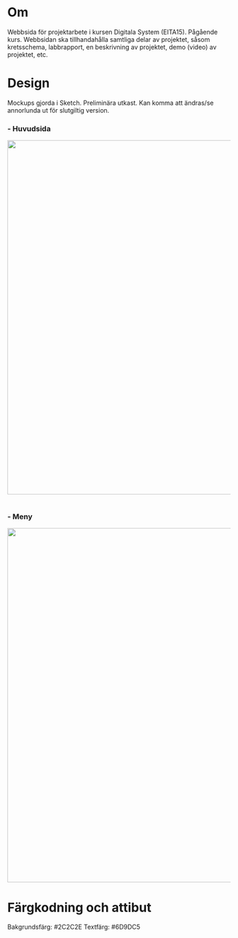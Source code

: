 # Om
Webbsida för projektarbete i kursen Digitala System (EITA15). Pågående kurs. Webbsidan ska tillhandahålla samtliga delar av projektet, såsom kretsschema, labbrapport, en beskrivning av projektet, demo (video) av projektet, etc.

# Design
<p align="center">
     <p> Mockups gjorda i Sketch. Preliminära utkast. Kan komma att ändras/se annorlunda ut för slutgiltig version. </p>
     <h3> - Huvudsida </h3>
     <img src="https://user-images.githubusercontent.com/58792679/163952231-49f60f01-e4af-4aee-acaa-732e12f647e2.png" width="800">
     <br>
     <br>
     <h3> - Meny </h3>
     <img src="https://user-images.githubusercontent.com/58792679/163952388-3ba02c38-80bf-4628-9382-3d8d91085336.png" width="800">
</p>

# Färgkodning och attibut

Bakgrundsfärg: #2C2C2E
Textfärg: #6D9DC5

